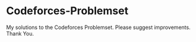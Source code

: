 # Codeforces-Problemset
My solutions to the Codeforces Problemset. Please suggest improvements. Thank You.
